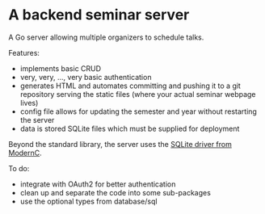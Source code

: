 # A backend seminar server

A Go server allowing multiple organizers to schedule talks. 

Features:
- implements basic CRUD 
- very, very, ..., very basic authentication 
- generates HTML and automates committing and pushing it to a git repository serving the static files (where your actual seminar webpage lives)
- config file allows for updating the semester and year without restarting the server
- data is stored SQLite files which must be supplied for deployment 

Beyond the standard library, the server uses the [SQLite driver from ModernC](https://pkg.go.dev/modernc.org/sqlite]).

To do:
- integrate with OAuth2 for better authentication 
- clean up and separate the code into some sub-packages 
- use the optional types from database/sql
